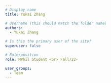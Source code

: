 ```yaml
---
# Display name
title: Yukai Zhang

# Username (this should match the folder name)
authors:
  - Yukai Zhang

# Is this the primary user of the site?
superuser: false

# Role/position
role: MPhil Student <br> Fall/22-

user_groups:
  - Team
---
```

